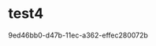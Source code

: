# test4



































































































9ed46bb0-d47b-11ec-a362-effec280072b